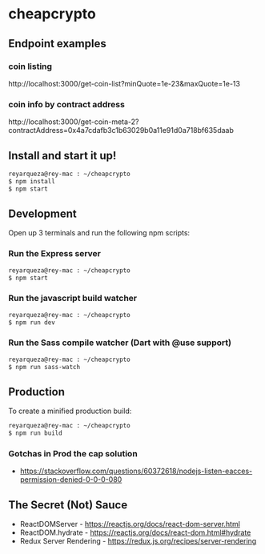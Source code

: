 # cheapcrypto

## Endpoint examples

### coin listing

http://localhost:3000/get-coin-list?minQuote=1e-23&maxQuote=1e-13

### coin info by contract address

http://localhost:3000/get-coin-meta-2?contractAddress=0x4a7cdafb3c1b63029b0a11e91d0a718bf635daab

## Install and start it up!

```bash
reyarqueza@rey-mac : ~/cheapcrypto
$ npm install
$ npm start
```

## Development

Open up 3 terminals and run the following npm scripts:

### Run the Express server

```bash
reyarqueza@rey-mac : ~/cheapcrypto
$ npm start
```

### Run the javascript build watcher

```bash
reyarqueza@rey-mac : ~/cheapcrypto
$ npm run dev
```

### Run the Sass compile watcher (Dart with @use support)

```bash
reyarqueza@rey-mac : ~/cheapcrypto
$ npm run sass-watch
```

## Production

To create a minified production build:

```bash
reyarqueza@rey-mac : ~/cheapcrypto
$ npm run build
```

### Gotchas in Prod the cap solution

- https://stackoverflow.com/questions/60372618/nodejs-listen-eacces-permission-denied-0-0-0-080

## The Secret (Not) Sauce

- ReactDOMServer - https://reactjs.org/docs/react-dom-server.html
- ReactDOM.hydrate - https://reactjs.org/docs/react-dom.html#hydrate
- Redux Server Rendering - https://redux.js.org/recipes/server-rendering
